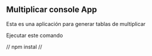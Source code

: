 


## Multiplicar console App

Esta es una aplicación para generar tablas de multiplicar


Ejecutar este comando

//
npm instal
//